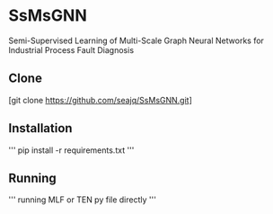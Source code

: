 # SsMsGNN

Semi-Supervised Learning of Multi-Scale Graph Neural Networks for Industrial Process Fault Diagnosis

## Clone

[git clone https://github.com/seajq/SsMsGNN.git]
 
## Installation

'''
pip install -r requirements.txt
'''


## Running

'''
running MLF or TEN py file directly
'''

